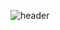 ![header](https://capsule-render.vercel.app/api?type=transparent&color=auto&height=300&section=header&text=백엔드%20개발자%20최효은&fontSize=80)


<!--
**hyoeun0001/hyoeun0001** is a ✨ _special_ ✨ repository because its `README.md` (this file) appears on your GitHub profile.

Here are some ideas to get you started:

- 🔭 I’m currently working on ...
- 🌱 I’m currently learning ...
- 👯 I’m looking to collaborate on ...
- 🤔 I’m looking for help with ...
- 💬 Ask me about ...
- 📫 How to reach me: ...
- 😄 Pronouns: ...
- ⚡ Fun fact: ...
-->
